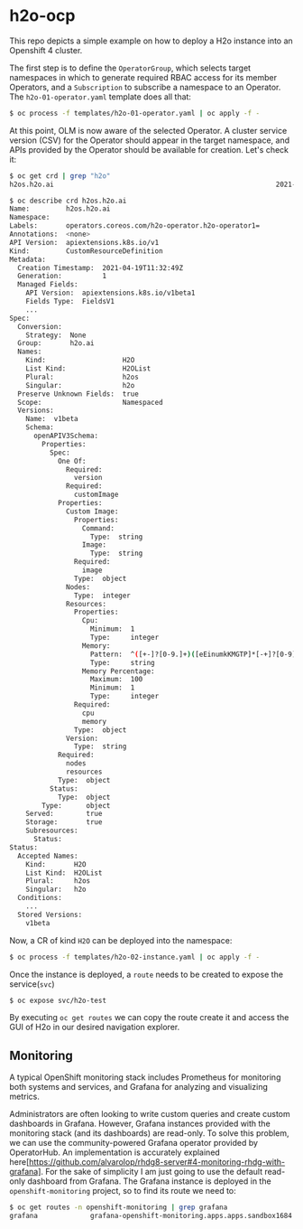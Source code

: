# h2o-ocp
This repo depicts a simple example on how to deploy a H2o instance into an Openshift 4 cluster.

The first step is to define the `OperatorGroup`, which selects target namespaces in which to generate required RBAC access for its member Operators, and a `Subscription` to subscribe a namespace to an Operator. The `h2o-01-operator.yaml` template does all that:

```sh
$ oc process -f templates/h2o-01-operator.yaml | oc apply -f -
```

At this point, OLM is now aware of the selected Operator. A cluster service version (CSV) for the Operator should appear in the target namespace, and APIs provided by the Operator should be available for creation.
Let's check it:

```sh
$ oc get crd | grep "h2o"
h2os.h2o.ai                                                       2021-04-19T11:32:49Z

$ oc describe crd h2os.h2o.ai
Name:         h2os.h2o.ai
Namespace:    
Labels:       operators.coreos.com/h2o-operator.h2o-operator1=
Annotations:  <none>
API Version:  apiextensions.k8s.io/v1
Kind:         CustomResourceDefinition
Metadata:
  Creation Timestamp:  2021-04-19T11:32:49Z
  Generation:          1
  Managed Fields:
    API Version:  apiextensions.k8s.io/v1beta1
    Fields Type:  FieldsV1
    ...
Spec:
  Conversion:
    Strategy:  None
  Group:       h2o.ai
  Names:
    Kind:                   H2O
    List Kind:              H2OList
    Plural:                 h2os
    Singular:               h2o
  Preserve Unknown Fields:  true
  Scope:                    Namespaced
  Versions:
    Name:  v1beta
    Schema:
      openAPIV3Schema:
        Properties:
          Spec:
            One Of:
              Required:
                version
              Required:
                customImage
            Properties:
              Custom Image:
                Properties:
                  Command:
                    Type:  string
                  Image:
                    Type:  string
                Required:
                  image
                Type:  object
              Nodes:
                Type:  integer
              Resources:
                Properties:
                  Cpu:
                    Minimum:  1
                    Type:     integer
                  Memory:
                    Pattern:  ^([+-]?[0-9.]+)([eEinumkKMGTP]*[-+]?[0-9]*)$
                    Type:     string
                  Memory Percentage:
                    Maximum:  100
                    Minimum:  1
                    Type:     integer
                Required:
                  cpu
                  memory
                Type:  object
              Version:
                Type:  string
            Required:
              nodes
              resources
            Type:  object
          Status:
            Type:  object
        Type:      object
    Served:        true
    Storage:       true
    Subresources:
      Status:
Status:
  Accepted Names:
    Kind:       H2O
    List Kind:  H2OList
    Plural:     h2os
    Singular:   h2o
  Conditions:
    ...
  Stored Versions:
    v1beta
```

Now, a CR of kind `H2O` can be deployed into the namespace:

```sh
$ oc process -f templates/h2o-02-instance.yaml | oc apply -f -
```

Once the instance is deployed, a `route` needs to be created to expose the service(`svc`)

```sh
$ oc expose svc/h2o-test
```

By executing `oc get routes` we can copy the route create it and access the GUI of H2o in our desired navigation explorer.

## Monitoring
A typical OpenShift monitoring stack includes Prometheus for monitoring both systems and services, and Grafana for analyzing and visualizing metrics.

Administrators are often looking to write custom queries and create custom dashboards in Grafana. However, Grafana instances provided with the monitoring stack (and its dashboards) are read-only. To solve this problem, we can use the community-powered Grafana operator provided by OperatorHub. An implementation is accurately explained here[https://github.com/alvarolop/rhdg8-server#4-monitoring-rhdg-with-grafana].
For the sake of simplicity I am just going to use the default read-only dashboard from Grafana. 
The Grafana instance is deployed in the `openshift-monitoring` project, so to find its route we need to:

```sh
$ oc get routes -n openshift-monitoring | grep grafana
grafana             grafana-openshift-monitoring.apps.apps.sandbox1684.opentlc.com                    grafana             https   reencrypt/Redirect  None
```


